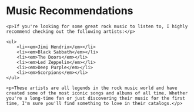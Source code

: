 <!DOCTYPE md>
<html>
<head>
	<title>Music Recommendations</title>
</head>
<body>
	<h1>Music Recommendations</h1>

	<p>If you're looking for some great rock music to listen to, I highly recommend checking out the following artists:</p>

	<ul>
		<li><em>Jimi Hendrix</em></li>
		<li><em>Black Sabbath</em></li>
		<li><em>The Doors</em></li>
		<li><em>Led Zeppelin</em></li>
		<li><em>Deep Purple</em></li>
		<li><em>Scorpions</em></li>
	</ul>

	<p>These artists are all legends in the rock music world and have created some of the most iconic songs and albums of all time. Whether you're a long-time fan or just discovering their music for the first time, I'm sure you'll find something to love in their catalogs.</p>

</body>
</html>

